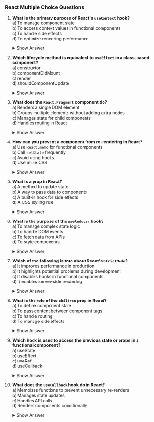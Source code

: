 ### React Multiple Choice Questions

1. **What is the primary purpose of React's `useContext` hook?**\
   a) To manage component state\
   b) To access context values in functional components\
   c) To handle side effects\
   d) To optimize rendering performance
   <details><summary>Show Answer</summary>Answer: b) To access context values in functional components</details>


2. **Which lifecycle method is equivalent to `useEffect` in a class-based component?**\
   a) constructor\
   b) componentDidMount\
   c) render\
   d) shouldComponentUpdate
   <details><summary>Show Answer</summary>Answer: b) componentDidMount</details>


3. **What does the `React.Fragment` component do?**\
   a) Renders a single DOM element\
   b) Groups multiple elements without adding extra nodes\
   c) Manages state for child components\
   d) Handles routing in React
   <details><summary>Show Answer</summary>Answer: b) Groups multiple elements without adding extra nodes</details>


4. **How can you prevent a component from re-rendering in React?**\
   a) Use `React.memo` for functional components\
   b) Call `setState` frequently\
   c) Avoid using hooks\
   d) Use inline CSS
   <details><summary>Show Answer</summary>Answer: a) Use `React.memo` for functional components</details>


5. **What is a prop in React?**\
   a) A method to update state\
   b) A way to pass data to components\
   c) A built-in hook for side effects\
   d) A CSS styling rule
   <details><summary>Show Answer</summary>Answer: b) A way to pass data to components</details>


6. **What is the purpose of the `useReducer` hook?**\
   a) To manage complex state logic\
   b) To handle DOM events\
   c) To fetch data from APIs\
   d) To style components
   <details><summary>Show Answer</summary>Answer: a) To manage complex state logic</details>


7. **Which of the following is true about React's `StrictMode`?**\
   a) It improves performance in production\
   b) It highlights potential problems during development\
   c) It disables hooks in functional components\
   d) It enables server-side rendering
   <details><summary>Show Answer</summary>Answer: b) It highlights potential problems during development</details>


8. **What is the role of the `children` prop in React?**\
   a) To define component state\
   b) To pass content between component tags\
   c) To handle routing\
   d) To manage side effects
   <details><summary>Show Answer</summary>Answer: b) To pass content between component tags</details>


9. **Which hook is used to access the previous state or props in a functional component?**\
   a) useState\
   b) useEffect\
   c) useRef\
   d) useCallback
   <details><summary>Show Answer</summary>Answer: c) useRef</details>


10. **What does the `useCallback` hook do in React?**\
    a) Memoizes functions to prevent unnecessary re-renders\
    b) Manages state updates\
    c) Handles API calls\
    d) Renders components conditionally
    <details><summary>Show Answer</summary>Answer: a) Memoizes functions to prevent unnecessary re-renders</details>